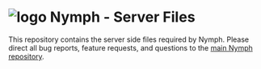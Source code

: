 # <img alt="logo" src="https://raw.githubusercontent.com/sciactive/2be-extras/master/logo/product-icon-40-bw.png" align="top" /> Nymph - Server Files

This repository contains the server side files required by Nymph. Please direct all bug reports, feature requests, and questions to the [main Nymph repository](https://github.com/sciactive/nymph).
